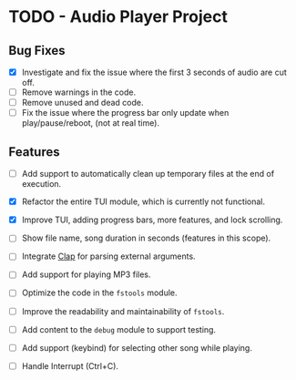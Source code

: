 # TODO - Audio Player Project

## Bug Fixes
- [x] Investigate and fix the issue where the first 3 seconds of audio are cut off.
- [ ] Remove warnings in the code.
- [ ] Remove unused and dead code.
- [ ] Fix the issue where the progress bar only update when play/pause/reboot, (not at real time).

## Features
- [ ] Add support to automatically clean up temporary files at the end of execution.
- [x] Refactor the entire TUI module, which is currently not functional.
- [x] Improve TUI, adding progress bars, more features, and lock scrolling.
- [ ] Show file name, song duration in seconds (features in this scope).
- [ ] Integrate [Clap](https://docs.rs/clap/latest/clap/) for parsing external arguments.
- [ ] Add support for playing MP3 files.
- [ ] Optimize the code in the `fstools` module.
- [ ] Improve the readability and maintainability of `fstools`.
- [ ] Add content to the `debug` module to support testing.
- [ ] Add support (keybind) for selecting other song while playing.
- [ ] Handle Interrupt (Ctrl+C).

